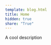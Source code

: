 ```yaml
---
template: blog.html
title: Home
hidden: true
share: "True"
---
```


<!-- This is a comment that won't show up in the HTML output -->

A cool description